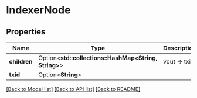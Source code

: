 # IndexerNode

## Properties

| Name         | Type                                                  | Description  | Notes      |
| ------------ | ----------------------------------------------------- | ------------ | ---------- |
| **children** | Option<**std::collections::HashMap<String, String>**> | vout -> txid | [optional] |
| **txid**     | Option<**String**>                                    |              | [optional] |

[[Back to Model list]](../README.md#documentation-for-models) [[Back to API list]](../README.md#documentation-for-api-endpoints) [[Back to README]](../README.md)

